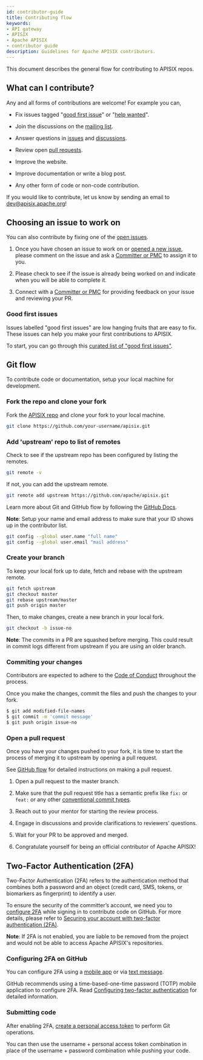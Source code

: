 ```yaml
---
id: contributor-guide
title: Contributing flow
keywords:
- API gateway
- APISIX
- Apache APISIX
- contributor guide
description: Guidelines for Apache APISIX contributors.
---
```


This document describes the general flow for contributing to APISIX repos.

## What can I contribute?

Any and all forms of contributions are welcome! For example you can,

- Fix issues tagged "[good first issue](/docs/general/contributor-guide/#good-first-issues)" or "[help wanted](https://github.com/apache/apisix/issues?q=is%3Aopen+label%3A%22help+wanted%22+sort%3Aupdated-desc)".

- Join the discussions on the [mailing list](/docs/general/join/).

- Answer questions in [issues](https://github.com/apache/apisix/issues) and [discussions](https://github.com/apache/apisix/discussions).

- Review open [pull requests](https://github.com/apache/apisix/pulls?q=is%3Apr+is%3Aopen+sort%3Aupdated-desc).

- Improve the website.

- Improve documentation or write a blog post.

- Any other form of code or non-code contribution.

If you would like to contribute, let us know by sending an email to dev@apisix.apache.org!

## Choosing an issue to work on

You can also contribute by fixing one of the [open issues](https://github.com/apache/apisix/issues).

1. Once you have chosen an issue to work on or [opened a new issue](#submitting-an-issue), please comment on the issue and ask a [Committer or PMC](/team) to assign it to you.

2. Please check to see if the issue is already being worked on and indicate when you will be able to complete it.

3. Connect with a [Committer or PMC](/team) for providing feedback on your issue and reviewing your PR.

### Good first issues

Issues labelled "good first issues" are low hanging fruits that are easy to fix. These issues can help you make your first contributions to APISIX.

To start, you can go through this [curated list of "good first issues"](/contribute).

## Git flow

To contribute code or documentation, setup your local machine for development.

### Fork the repo and clone your fork

Fork the [APISIX repo](https://github.com/apache/apisix/) and clone your fork to your local machine.

```sh
git clone https://github.com/your-username/apisix.git
```

### Add 'upstream' repo to list of remotes

Check to see if the upstream repo has been configured by listing the remotes.

```sh
git remote -v
```

If not, you can add the upstream remote.

```sh
git remote add upstream https://github.com/apache/apisix.git
```

Learn more about Git and GitHub flow by following the [GitHub Docs](https://docs.github.com/en/get-started/quickstart/fork-a-repo).

**Note**: Setup your name and email address to make sure that your ID shows up in the contributor list.

```sh
git config --global user.name "full name"
git config --global user.email "mail address"
```

### Create your branch

To keep your local fork up to date, fetch and rebase with the upstream remote.

```sh
git fetch upstream
git checkout master
git rebase upstream/master
git push origin master
```

Then, to make changes, create a new branch in your local fork.

```sh
git checkout -b issue-no
```

**Note**: The commits in a PR are squashed before merging. This could result in commit logs different from upstream if you are using an older branch.

### Commiting your changes

Contributors are expected to adhere to the [Code of Conduct](https://www.apache.org/foundation/policies/conduct.html) throughout the process.

Once you make the changes, commit the files and push the changes to your fork.

```sh
$ git add modified-file-names
$ git commit -m 'commit message'
$ git push origin issue-no
```

### Open a pull request

Once you have your changes pushed to your fork, it is time to start the process of merging it to upstream by opening a pull request.

See [GitHub flow](https://docs.github.com/en/get-started/quickstart/github-flow#create-a-pull-request) for detailed instructions on making a pull request.

1. Open a pull request to the master branch.

2. Make sure that the pull request title has a semantic prefix like `fix:` or `feat:` or any other [conventional commit types](https://github.com/commitizen/conventional-commit-types/blob/master/index.json).

3. Reach out to your mentor for starting the review process.

4. Engage in discussions and provide clarifications to reviewers' questions.

5. Wait for your PR to be approved and merged.

6. Congratulate yourself for being an official contributor of Apache APISIX!

## Two-Factor Authentication (2FA)

Two-Factor Authentication (2FA) refers to the authentication method that combines both a password and an object (credit card, SMS, tokens, or biomarkers as fingerprint) to identify a user.

To ensure the security of the committer’s account, we need you to [configure 2FA](https://docs.github.com/en/authentication/securing-your-account-with-two-factor-authentication-2fa/configuring-two-factor-authentication) while signing in to contribute code on GitHub. For more details, please refer to [Securing your account with two-factor authentication (2FA)](https://docs.github.com/en/authentication/securing-your-account-with-two-factor-authentication-2fa).

**Note**: If 2FA is not enabled, you are liable to be removed from the project and would not be able to access Apache APISIX's repositories.

### Configuring 2FA on GitHub

You can configure 2FA using a [mobile app](https://docs.github.com/en/authentication/securing-your-account-with-two-factor-authentication-2fa/configuring-two-factor-authentication#configuring-two-factor-authentication-using-a-totp-mobile-app) or via [text message](https://docs.github.com/en/authentication/securing-your-account-with-two-factor-authentication-2fa/configuring-two-factor-authentication#configuring-two-factor-authentication-using-text-messages).

GitHub recommends using a time-based-one-time password (TOTP) mobile application to configure 2FA. Read [Configuring two-factor authentication](https://docs.github.com/en/authentication/securing-your-account-with-two-factor-authentication-2fa/configuring-two-factor-authentication) for detailed information.

### Submitting code

After enabling 2FA, [create a personal access token](https://docs.github.com/en/authentication/keeping-your-account-and-data-secure/creating-a-personal-access-token) to perform Git operations.

You can then use the username + personal access token combination in place of the username + password combination while pushing your code.
